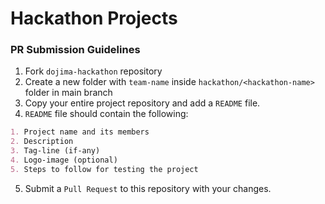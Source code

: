 # Hackathon Projects

### PR Submission Guidelines

1. Fork `dojima-hackathon` repository
2. Create a new folder with `team-name` inside ``hackathon/<hackathon-name>`` folder in main branch
3. Copy your entire project repository and add a `README` file.
4. `README` file should contain the following:
```markdown
1. Project name and its members
2. Description
3. Tag-line (if-any)
4. Logo-image (optional)
5. Steps to follow for testing the project
```
5. Submit a `Pull Request` to this repository with your changes.